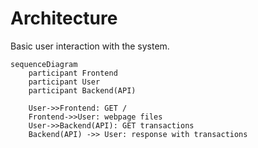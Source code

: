 # Architecture

Basic user interaction with the system.

```mermaid
sequenceDiagram
    participant Frontend
    participant User
    participant Backend(API)

    User->>Frontend: GET /
    Frontend->>User: webpage files
    User->>Backend(API): GET transactions
    Backend(API) ->> User: response with transactions
```